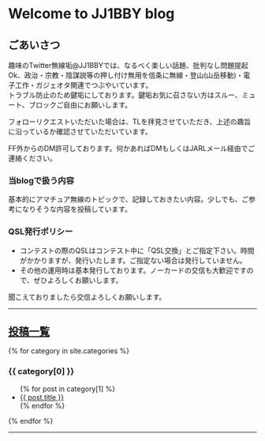 # Welcome to JJ1BBY blog

## ごあいさつ

趣味のTwitter無線垢@JJ1BBYでは、なるべく楽しい話題、批判なし問題提起Ok、政治・宗教・陰謀説等の押し付け無用を信条に無線・登山(山岳移動)・電子工作・ガジェオタ関連でつぶやいています。   
トラブル防止のため鍵垢にしております。鍵垢お気に召さない方はスルー、ミュート、ブロックご自由にお願いします。 

フォローリクエストいただいた場合は、TLを拝見させていただき、上述の趣旨に沿っているか確認させていただいています。  

FF外からのDM許可しております。何かあればDMもしくはJARLメール経由でご連絡ください。  

### 当blogで扱う内容  
基本的にアマチュア無線のトピックで、記録しておきたい内容。少しでも、ご参考になりそうな内容を投稿しています。  

### QSL発行ポリシー
  
- コンテストの際のQSLはコンテスト中に「QSL交換」とご指定下さい。時間がかかりますが、発行いたします。ご指定ない場合は発行していません。
- その他の運用時は基本発行しております。ノーカードの交信も大歓迎ですので、ぜひよろしくお願いします。  
  
聞こえておりましたら交信よろしくお願いします。  


----
## [投稿一覧](/allposts.md/)

{% for category in site.categories %}
  <h3>{{ category[0] }}</h3>
  <ul>
    {% for post in category[1] %}
      <li><a href="{{ post.url }}">{{ post.title }}</a></li>
    {% endfor %}
  </ul>
{% endfor %}


----  
  
<script src="https://utteranc.es/client.js"
        repo="JJ1BBY/JJ1BBY.github.io"
        issue-term="pathname"
        theme="github-light"
        crossorigin="anonymous"
        async>
</script>

